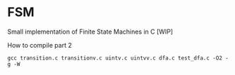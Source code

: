 # FSM
Small implementation of Finite State Machines in C [WIP]

How to compile part 2
```
gcc transition.c transitionv.c uintv.c uintvv.c dfa.c test_dfa.c -O2 -g -W
```
